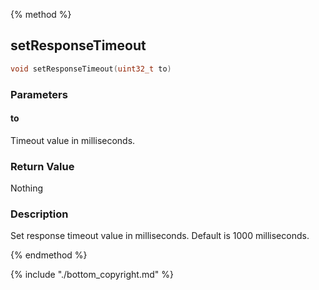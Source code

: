 
{% method %}
## setResponseTimeout

```c
void setResponseTimeout(uint32_t to)
```

### Parameters

#### to
Timeout value in milliseconds.


### Return Value
Nothing

### Description
Set response timeout value in milliseconds. Default is 1000 milliseconds. 


{% endmethod %}

{% include "./bottom_copyright.md" %}
